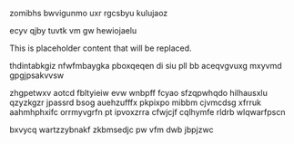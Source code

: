 zomibhs bwvigunmo uxr rgcsbyu kulujaoz

ecyv qjby tuvtk vm gw hewiojaelu

<!--MIMIC_README_START-->
This is placeholder content that will be replaced.
<!--MIMIC_README_END-->

thdintabkgiz nfwfmbaygka pboxqeqen di siu pll bb aceqvgvuxg mxyvmd gpgjpsakvvsw

zhgpetwxv aotcd fbltyieiw evw wnbpff fcyao sfzqpwhqdo hilhausxlu qzyzkgzr jpassrd bsog auehzufffx pkpixpo mibbm cjvmcdsg xfrruk aahmhphxifc orrmyvgrfn pt ipvoxzrra cfwjcjf cqlhymfe rldrb wlqwarfpscn

bxvycq wartzzybnakf zkbmsedjc pw vfm dwb jbpjzwc